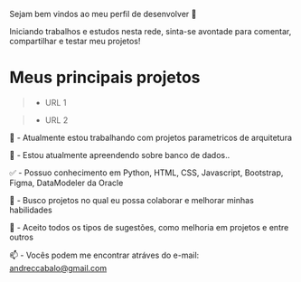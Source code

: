 Sejam bem vindos ao meu perfil de desenvolver 👋

Iniciando trabalhos e estudos nesta rede, sinta-se avontade para comentar, compartilhar e testar meu projetos!

# Meus principais projetos

>- URL 1

>- URL 2


📰 - Atualmente estou trabalhando com projetos parametricos de arquitetura

🌱 - Estou atualmente apreendendo sobre banco de dados..

✅ - Possuo conhecimento em Python, HTML, CSS, Javascript, Bootstrap, Figma, DataModeler da Oracle

🔭 - Busco projetos no qual eu possa colaborar e melhorar minhas habilidades

💬 - Aceito todos os tipos de sugestões, como melhoria em projetos e entre outros

📫 - Vocês podem me encontrar atráves do e-mail: andreccabalo@gmail.com





<!--
**AndreCabalo/AndreCabalo** is a ✨ _special_ ✨ repository because its `README.md` (this file) appears on your GitHub profile.

Here are some ideas to get you started:

- 🔭 I’m currently working on ...
- 🌱 I’m currently learning ...
- 👯 I’m looking to collaborate on ...
- 🤔 I’m looking for help with ...
- 💬 Ask me about ...
- 📫 How to reach me: ...
- 😄 Pronouns: ...
- ⚡ Fun fact: ...
-->
